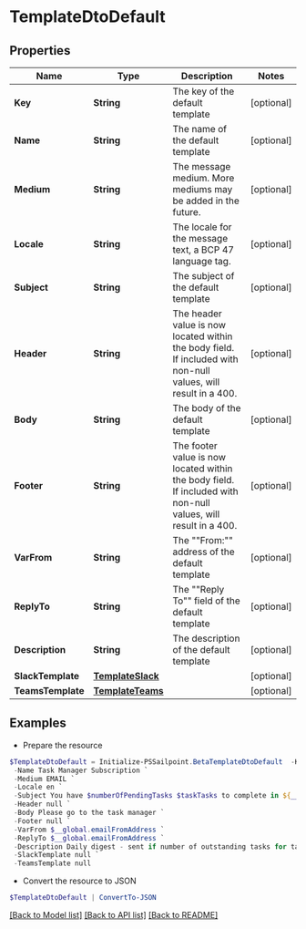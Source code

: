 # TemplateDtoDefault
## Properties

Name | Type | Description | Notes
------------ | ------------- | ------------- | -------------
**Key** | **String** | The key of the default template | [optional] 
**Name** | **String** | The name of the default template | [optional] 
**Medium** | **String** | The message medium. More mediums may be added in the future. | [optional] 
**Locale** | **String** | The locale for the message text, a BCP 47 language tag. | [optional] 
**Subject** | **String** | The subject of the default template | [optional] 
**Header** | **String** | The header value is now located within the body field. If included with non-null values, will result in a 400. | [optional] 
**Body** | **String** | The body of the default template | [optional] 
**Footer** | **String** | The footer value is now located within the body field. If included with non-null values, will result in a 400. | [optional] 
**VarFrom** | **String** | The &quot;&quot;From:&quot;&quot; address of the default template | [optional] 
**ReplyTo** | **String** | The &quot;&quot;Reply To&quot;&quot; field of the default template | [optional] 
**Description** | **String** | The description of the default template | [optional] 
**SlackTemplate** | [**TemplateSlack**](TemplateSlack.md) |  | [optional] 
**TeamsTemplate** | [**TemplateTeams**](TemplateTeams.md) |  | [optional] 

## Examples

- Prepare the resource
```powershell
$TemplateDtoDefault = Initialize-PSSailpoint.BetaTemplateDtoDefault  -Key cloud_manual_work_item_summary `
 -Name Task Manager Subscription `
 -Medium EMAIL `
 -Locale en `
 -Subject You have $numberOfPendingTasks $taskTasks to complete in ${__global.productName}. `
 -Header null `
 -Body Please go to the task manager `
 -Footer null `
 -VarFrom $__global.emailFromAddress `
 -ReplyTo $__global.emailFromAddress `
 -Description Daily digest - sent if number of outstanding tasks for task owner &gt; 0 `
 -SlackTemplate null `
 -TeamsTemplate null
```

- Convert the resource to JSON
```powershell
$TemplateDtoDefault | ConvertTo-JSON
```

[[Back to Model list]](../README.md#documentation-for-models) [[Back to API list]](../README.md#documentation-for-api-endpoints) [[Back to README]](../README.md)

